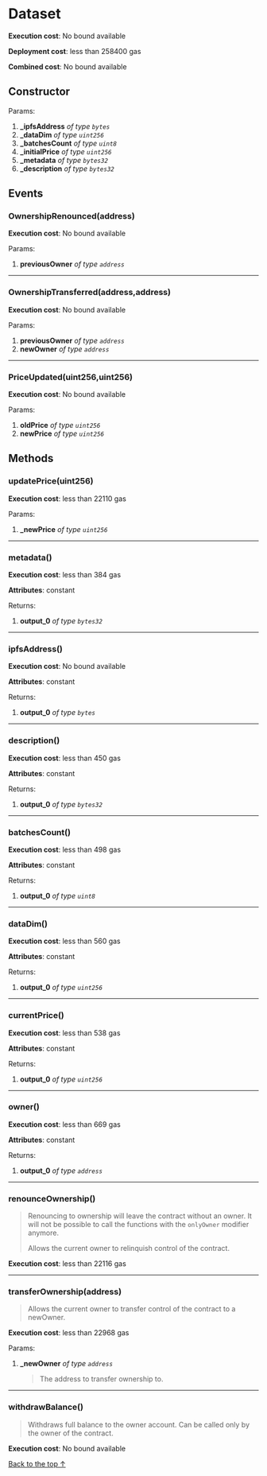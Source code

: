 # Dataset


**Execution cost**: No bound available

**Deployment cost**: less than 258400 gas

**Combined cost**: No bound available

## Constructor



Params:

1. **_ipfsAddress** *of type `bytes`*
2. **_dataDim** *of type `uint256`*
3. **_batchesCount** *of type `uint8`*
4. **_initialPrice** *of type `uint256`*
5. **_metadata** *of type `bytes32`*
6. **_description** *of type `bytes32`*

## Events
### OwnershipRenounced(address)


**Execution cost**: No bound available


Params:

1. **previousOwner** *of type `address`*

--- 
### OwnershipTransferred(address,address)


**Execution cost**: No bound available


Params:

1. **previousOwner** *of type `address`*
2. **newOwner** *of type `address`*

--- 
### PriceUpdated(uint256,uint256)


**Execution cost**: No bound available


Params:

1. **oldPrice** *of type `uint256`*
2. **newPrice** *of type `uint256`*


## Methods
### updatePrice(uint256)


**Execution cost**: less than 22110 gas


Params:

1. **_newPrice** *of type `uint256`*


--- 
### metadata()


**Execution cost**: less than 384 gas

**Attributes**: constant



Returns:


1. **output_0** *of type `bytes32`*

--- 
### ipfsAddress()


**Execution cost**: No bound available

**Attributes**: constant



Returns:


1. **output_0** *of type `bytes`*

--- 
### description()


**Execution cost**: less than 450 gas

**Attributes**: constant



Returns:


1. **output_0** *of type `bytes32`*

--- 
### batchesCount()


**Execution cost**: less than 498 gas

**Attributes**: constant



Returns:


1. **output_0** *of type `uint8`*

--- 
### dataDim()


**Execution cost**: less than 560 gas

**Attributes**: constant



Returns:


1. **output_0** *of type `uint256`*

--- 
### currentPrice()


**Execution cost**: less than 538 gas

**Attributes**: constant



Returns:


1. **output_0** *of type `uint256`*

--- 
### owner()


**Execution cost**: less than 669 gas

**Attributes**: constant



Returns:


1. **output_0** *of type `address`*

--- 
### renounceOwnership()
>
>Renouncing to ownership will leave the contract without an owner. It will not be possible to call the functions with the `onlyOwner` modifier anymore.
>
> Allows the current owner to relinquish control of the contract.


**Execution cost**: less than 22116 gas




--- 
### transferOwnership(address)
>
> Allows the current owner to transfer control of the contract to a newOwner.


**Execution cost**: less than 22968 gas


Params:

1. **_newOwner** *of type `address`*

    > The address to transfer ownership to.



--- 
### withdrawBalance()
>
>Withdraws full balance to the owner account. Can be called only by the owner of the contract.


**Execution cost**: No bound available




[Back to the top ↑](#dataset)
